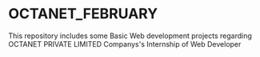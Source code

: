 # OCTANET_FEBRUARY
This repository includes some Basic Web development projects regarding OCTANET PRIVATE LIMITED Companys's Internship of Web Developer
